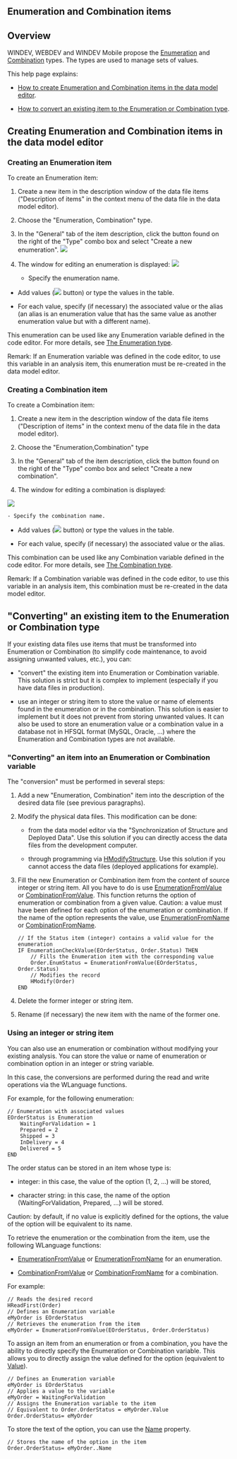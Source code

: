 
## Enumeration and Combination items
			

<a name="NOTE1"></a>
<a name="NOTE1_1"></a>


## Overview
<a name="overview_ELTTEXTE000222"></a>
WINDEV, WEBDEV and WINDEV Mobile propose the [Enumeration](../Motscles/1514067.md) and [Combination](../Motscles/1514074.md) types. The types are used to manage sets of values. 

This help page explains: 

- [How to create Enumeration and Combination items in the data model editor](#NOTE2). 

- [How to convert an existing item to the Enumeration or Combination type](#NOTE3).




<a name="NOTE2"></a>
<a name="NOTE2_1"></a>


## Creating Enumeration and Combination items in the data model editor
<a name="creating_enumeration_and_combination_items_the_data_model_editor_ELTTEXTE000246"></a>


### Creating an Enumeration item
<a name="creating_enumeration_item_ELTPARAGRAPHE000031"></a>

To create an Enumeration item:

1. Create a new item in the description window of the data file items ("Description of items" in the context menu of the data file in the data model editor). 

2. Choose the "Enumeration, Combination" type. 

3. In the "General" tab of the item description, click the button found on the right of the "Type" combo box and select "Create a new enumeration". 
![](https://doc.pcsoft.fr/en-US/images/image.awp?langid=3&name=TypeRubEnumCombin%20-%20HC%20N%B0003.gif&type=thumb)


4. The window for editing an enumeration is displayed:
![](https://doc.pcsoft.fr/en-US/images/image.awp?langid=3&name=RubriqueEnumCombin2%20-%20HC%20N%B0001.gif)


	- Specify the enumeration name.

- Add values (![](https://doc.pcsoft.fr/en-US/images/image.awp?langid=3&name=RubriqueEnumCombinBoutonPlus.gif)
 button) or type the values in the table.

- For each value, specify (if necessary) the associated value or the alias (an alias is an enumeration value that has the same value as another enumeration value but with a different name).




This enumeration can be used like any Enumeration variable defined in the code editor. For more details, see [The Enumeration type](../Motscles/1514067.md).

Remark: If an Enumeration variable was defined in the code editor, to use this variable in an analysis item, this enumeration must be re-created in the data model editor.
<a name="NOTE2_2"></a>


### Creating a Combination item
<a name="creating_combination_item_ELTPARAGRAPHE000058"></a>

To create a Combination item:

1. Create a new item in the description window of the data file items ("Description of items" in the context menu of the data file in the data model editor). 

2. Choose the "Enumeration,Combination" type
	

3. In the "General" tab of the item description, click the button found on the right of the "Type" combo box and select "Create a new combination".

4. The window for editing a combination is displayed:
	
![](https://doc.pcsoft.fr/en-US/images/image.awp?langid=3&name=RubriqueEnumCombin2%20-%20HC%20N%B0002.gif)


	- Specify the combination name.

- Add values (![](https://doc.pcsoft.fr/en-US/images/image.awp?langid=3&name=RubriqueEnumCombinBoutonPlus.gif)
 button) or type the values in the table.

- For each value, specify (if necessary) the associated value or the alias.




This combination can be used like any Combination variable defined in the code editor. For more details, see [The Combination type](../Motscles/1514074.md).

Remark: If a Combination variable was defined in the code editor, to use this variable in an analysis item, this combination must be re-created in the data model editor.

<a name="NOTE3"></a>
<a name="NOTE3_1"></a>


## "Converting" an existing item to the Enumeration or Combination type
<a name="converting_existing_item_the_enumeration_combination_type_ELTTEXTE000276"></a>
If your existing data files use items that must be transformed into Enumeration or Combination (to simplify code maintenance, to avoid assigning unwanted values, etc.), you can:

- "convert" the existing item into Enumeration or Combination variable. This solution is strict but it is complex to implement (especially if you have data files in production).

- use an integer or string item to store the value or name of elements found in the enumeration or in the combination. This solution is easier to implement but it does not prevent from storing unwanted values. It can also be used to store an enumeration value or a combination value in a database not in HFSQL format (MySQL, Oracle, ...) where the Enumeration and Combination types are not available.





### "Converting" an item into an Enumeration or Combination variable
<a name="converting_item_into_enumeration_combination_variable_ELTPARAGRAPHE000094"></a>

The "conversion" must be performed in several steps:

1. Add a new "Enumeration, Combination" item into the description of the desired data file (see previous paragraphs).

2. Modify the physical data files. This modification can be done:

	- from the data model editor via the "Synchronization of Structure and Deployed Data". Use this solution if you can directly access the data files from the development computer.

	- through programming via [HModifyStructure](../WDLang4/1000019439.md). Use this solution if you cannot access the data files (deployed applications for example).




3. Fill the new Enumeration or Combination item from the content of source integer or string item. All you have to do is use [EnumerationFromValue](../WDLang1/1000020768.md) or [CombinationFromValue](../WDLang1/1000020770.md). This function returns the option of enumeration or combination from a given value.
	Caution: a value must have been defined for each option of the enumeration or combination. If the name of the option represents the value, use [EnumerationFromName](../WDLang1/1000020769.md) or [CombinationFromName](../WDLang1/1000020771.md).
	
	```wl
	// If the Status item (integer) contains a valid value for the enumeration
	IF EnumerationCheckValue(EOrderStatus, Order.Status) THEN
		// Fills the Enumeration item with the corresponding value
		Order.EnumStatus = EnumerationFromValue(EOrderStatus, Order.Status)
		// Modifies the record
		HModify(Order)
	END
	```


4. Delete the former integer or string item.

5. Rename (if necessary) the new item with the name of the former one.





### Using an integer or string item
<a name="using_integer_string_item_ELTPARAGRAPHE000127"></a>

You can also use an enumeration or combination without modifying your existing analysis. You can store the value or name of enumeration or combination option in an integer or string variable.

In this case, the conversions are performed during the read and write operations via the WLanguage functions.

For example, for the following enumeration:

```wl
// Enumeration with associated values
EOrderStatus is Enumeration
	WaitingForValidation = 1
	Prepared = 2
	Shipped = 3
	InDelivery = 4
	Delivered = 5
END
```


The order status can be stored in an item whose type is:

- integer: in this case, the value of the option (1, 2, ...) will be stored, 

- character string: in this case, the name of the option (WaitingForValidation, Prepared, ...) will be stored.


Caution: by default, if no value is explicitly defined for the options, the value of the option will be equivalent to its name.

To retrieve the enumeration or the combination from the item, use the following WLanguage functions:

- [EnumerationFromValue](../WDLang1/1000020768.md) or [EnumerationFromName](../WDLang1/1000020769.md) for an enumeration.

- [CombinationFromValue](../WDLang1/1000020770.md) or [CombinationFromName](../WDLang1/1000020771.md) for a combination.




For example: 


```wl
// Reads the desired record
HReadFirst(Order)
// Defines an Enumeration variable
eMyOrder is EOrderStatus
// Retrieves the enumeration from the item
eMyOrder = EnumerationFromValue(EOrderStatus, Order.OrderStatus)
```


To assign an item from an enumeration or from a combination, you have the ability to directly specify the Enumeration or Combination variable. This allows you to directly assign the value defined for the option (equivalent to [Value](../Motscles/1514067.md)).


```wl
// Defines an Enumeration variable
eMyOrder is EOrderStatus
// Applies a value to the variable
eMyOrder = WaitingForValidation
// Assigns the Enumeration variable to the item
// Equivalent to Order.OrderStatus = eMyOrder.Value
Order.OrderStatus= eMyOrder
```


To store the text of the option, you can use the [Name](../Motscles/1514067.md) property.


```wl
// Stores the name of the option in the item
Order.OrderStatus= eMyOrder..Name
```



